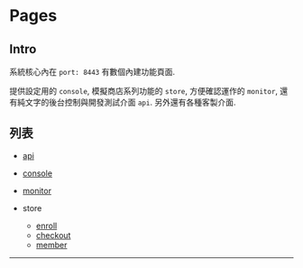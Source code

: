 
# Pages

## Intro

系統核心內在 `port: 8443` 有數個內建功能頁面.

提供設定用的 `console`, 模擬商店系列功能的 `store`, 方便確認運作的 `monitor`, 還有純文字的後台控制與開發測試介面 `api`. 另外還有各種客製介面.

## 列表

- [api](https://github.com/Org08/sdb-nexus/blob/master/docs/Pages/pages.md#api)

- [console](https://github.com/Org08/sdb-nexus/blob/master/docs/Pages/pages.md#console)

- [monitor](https://github.com/Org08/sdb-nexus/blob/master/docs/Pages/pages.md#monitor)

- store
  - [enroll](https://github.com/Org08/sdb-nexus/blob/master/docs/Pages/pages.md#storeenroll)
  - [checkout](https://github.com/Org08/sdb-nexus/blob/master/docs/Pages/pages.md#storecheckout)
  - [member](https://github.com/Org08/sdb-nexus/blob/master/docs/Pages/pages.md#storemember)

 
 ---
 
 
